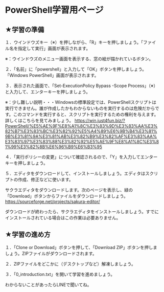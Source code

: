 # PowerShell学習用ページ

★学習の準備
-
１．ウインドウズキー（※）を押しながら、「R」キーを押しましょう。「ファイル名を指定して実行」画面が表示されます。

※：ウインドウズのメニュー画面を表示する、窓の絵が描かれているボタン。

２．「名前」に「powershell」と入力して「OK」ボタンを押しましょう。「Windows PowerShell」画面が表示されます。

３．表示された画面で、「Set-ExecutionPolicy Bypass -Scope Process」（※）と入力して、エンターキーを押しましょう。

※：少し難しい説明・・・Windowsの標準設定では、PowerShellスクリプトは実行できません。誰が作成したかもわからないものを実行するのは危険だからです。このコマンドを実行すると、スクリプトを実行するための権利を与えます。詳しくはこちらを見てみましょう。
https://win.just4fun.biz/?PowerShell/%E5%AE%9F%E8%A1%8C%E3%83%9D%E3%83%AA%E3%82%B7%E3%83%BC%E3%82%92%E5%A4%89%E6%9B%B4%E3%81%9B%E3%81%9A%E3%81%AB%E3%82%B9%E3%82%AF%E3%83%AA%E3%83%97%E3%83%88%E3%82%92%E5%AE%9F%E8%A1%8C%E3%81%99%E3%82%8B%E6%96%B9%E6%B3%95

４．「実行ポリシーの変更」について確認されるので、「Y」を入力してエンターキーを押しましょう。

５．エディタをダウンロードして、インストールしましょう。エディタはスクリプトの作成、修正などに使います。

サクラエディタをダウンロードします。次のページを表示し、緑の「Download」ボタンからファイルをダウンロードしましょう。
https://sourceforge.net/projects/sakura-editor/

ダウンロードが終わったら、サクラエディタをインストールしましょう。すでにインストールされている場合はこの作業は必要ありません。

★学習の進め方
-
１．「Clone or Download」ボタンを押して、「Download ZIP」ボタンを押しましょう。ZIPファイルがダウンロードされます。

２．ZIPファイルをどこかに（デスクトップなど）解凍しましょう。

３．「0_introduction.txt」を開いて学習を進めましょう。

わからないことがあったらLINEで聞いてね。
